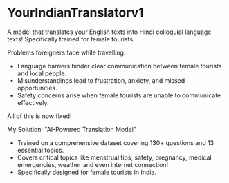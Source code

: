 # YourIndianTranslatorv1
A model that translates your English texts into Hindi colloquial language texts!
Specifically trained for female tourists.

Problems foreigners face while travelling:
- Language barriers hinder clear communication between female tourists and local people.
- Misunderstandings lead to frustration, anxiety, and missed opportunities.
- Safety concerns arise when female tourists are unable to communicate effectively.

All of this is now fixed!

My Solution: "AI-Powered Translation Model"
- Trained on a comprehensive dataset covering 130+ questions and 13 essential topics.
- Covers critical topics like menstrual tips, safety, pregnancy, medical emergencies, weather and even internet connection!
- Specifically designed for female tourists in India.
